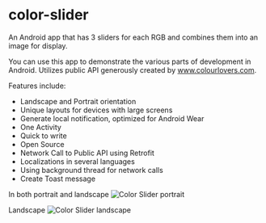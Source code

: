 # color-slider
An Android app that has 3 sliders for each RGB and combines them into an image for display.

You can use this app to demonstrate the various parts of development in Android.
Utilizes public API generously created by www.colourlovers.com.

Features include:
- Landscape and Portrait orientation
- Unique layouts for devices with large screens
- Generate local notification, optimized for Android Wear
- One Activity
- Quick to write
- Open Source
- Network Call to Public API using Retrofit
- Localizations in several languages
- Using background thread for network calls
- Create Toast message

In both portrait and landscape
![Color Slider portrait](/../images/v1-portrait.png?raw=true "Test")


Landscape
![Color Slider landscape](/../images/v1-landscape.png?raw=true "Test")
